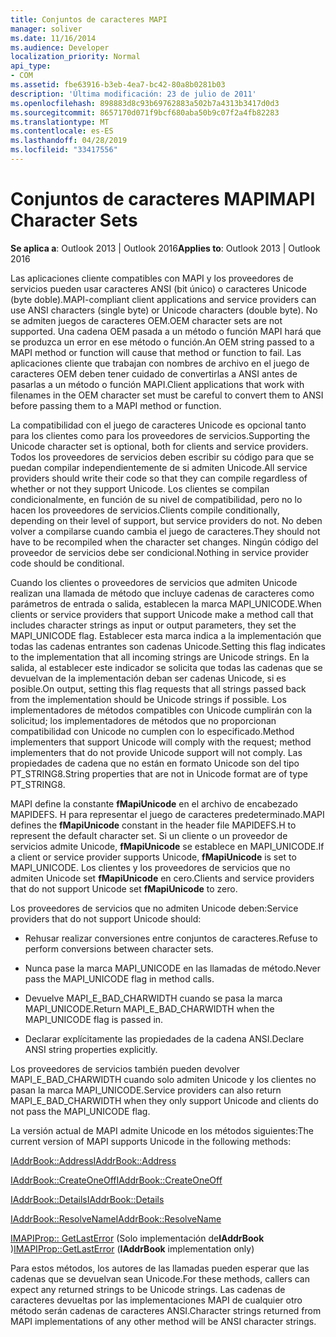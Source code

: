 ```yaml
---
title: Conjuntos de caracteres MAPI
manager: soliver
ms.date: 11/16/2014
ms.audience: Developer
localization_priority: Normal
api_type:
- COM
ms.assetid: fbe63916-b3eb-4ea7-bc42-80a8b0281b03
description: 'Última modificación: 23 de julio de 2011'
ms.openlocfilehash: 898883d8c93b69762883a502b7a4313b3417d0d3
ms.sourcegitcommit: 8657170d071f9bcf680aba50b9c07f2a4fb82283
ms.translationtype: MT
ms.contentlocale: es-ES
ms.lasthandoff: 04/28/2019
ms.locfileid: "33417556"
---
```

# <a name="mapi-character-sets"></a><span data-ttu-id="4a23c-103">Conjuntos de caracteres MAPI</span><span class="sxs-lookup"><span data-stu-id="4a23c-103">MAPI Character Sets</span></span>

  
  
<span data-ttu-id="4a23c-104">**Se aplica a**: Outlook 2013 | Outlook 2016</span><span class="sxs-lookup"><span data-stu-id="4a23c-104">**Applies to**: Outlook 2013 | Outlook 2016</span></span> 
  
<span data-ttu-id="4a23c-105">Las aplicaciones cliente compatibles con MAPI y los proveedores de servicios pueden usar caracteres ANSI (bit único) o caracteres Unicode (byte doble).</span><span class="sxs-lookup"><span data-stu-id="4a23c-105">MAPI-compliant client applications and service providers can use ANSI characters (single byte) or Unicode characters (double byte).</span></span> <span data-ttu-id="4a23c-106">No se admiten juegos de caracteres OEM.</span><span class="sxs-lookup"><span data-stu-id="4a23c-106">OEM character sets are not supported.</span></span> <span data-ttu-id="4a23c-107">Una cadena OEM pasada a un método o función MAPI hará que se produzca un error en ese método o función.</span><span class="sxs-lookup"><span data-stu-id="4a23c-107">An OEM string passed to a MAPI method or function will cause that method or function to fail.</span></span> <span data-ttu-id="4a23c-108">Las aplicaciones cliente que trabajan con nombres de archivo en el juego de caracteres OEM deben tener cuidado de convertirlas a ANSI antes de pasarlas a un método o función MAPI.</span><span class="sxs-lookup"><span data-stu-id="4a23c-108">Client applications that work with filenames in the OEM character set must be careful to convert them to ANSI before passing them to a MAPI method or function.</span></span>
  
<span data-ttu-id="4a23c-109">La compatibilidad con el juego de caracteres Unicode es opcional tanto para los clientes como para los proveedores de servicios.</span><span class="sxs-lookup"><span data-stu-id="4a23c-109">Supporting the Unicode character set is optional, both for clients and service providers.</span></span> <span data-ttu-id="4a23c-110">Todos los proveedores de servicios deben escribir su código para que se puedan compilar independientemente de si admiten Unicode.</span><span class="sxs-lookup"><span data-stu-id="4a23c-110">All service providers should write their code so that they can compile regardless of whether or not they support Unicode.</span></span> <span data-ttu-id="4a23c-111">Los clientes se compilan condicionalmente, en función de su nivel de compatibilidad, pero no lo hacen los proveedores de servicios.</span><span class="sxs-lookup"><span data-stu-id="4a23c-111">Clients compile conditionally, depending on their level of support, but service providers do not.</span></span> <span data-ttu-id="4a23c-112">No deben volver a compilarse cuando cambia el juego de caracteres.</span><span class="sxs-lookup"><span data-stu-id="4a23c-112">They should not have to be recompiled when the character set changes.</span></span> <span data-ttu-id="4a23c-113">Ningún código del proveedor de servicios debe ser condicional.</span><span class="sxs-lookup"><span data-stu-id="4a23c-113">Nothing in service provider code should be conditional.</span></span> 
  
<span data-ttu-id="4a23c-114">Cuando los clientes o proveedores de servicios que admiten Unicode realizan una llamada de método que incluye cadenas de caracteres como parámetros de entrada o salida, establecen la marca MAPI_UNICODE.</span><span class="sxs-lookup"><span data-stu-id="4a23c-114">When clients or service providers that support Unicode make a method call that includes character strings as input or output parameters, they set the MAPI_UNICODE flag.</span></span> <span data-ttu-id="4a23c-115">Establecer esta marca indica a la implementación que todas las cadenas entrantes son cadenas Unicode.</span><span class="sxs-lookup"><span data-stu-id="4a23c-115">Setting this flag indicates to the implementation that all incoming strings are Unicode strings.</span></span> <span data-ttu-id="4a23c-116">En la salida, al establecer este indicador se solicita que todas las cadenas que se devuelvan de la implementación deban ser cadenas Unicode, si es posible.</span><span class="sxs-lookup"><span data-stu-id="4a23c-116">On output, setting this flag requests that all strings passed back from the implementation should be Unicode strings if possible.</span></span> <span data-ttu-id="4a23c-117">Los implementadores de métodos compatibles con Unicode cumplirán con la solicitud; los implementadores de métodos que no proporcionan compatibilidad con Unicode no cumplen con lo especificado.</span><span class="sxs-lookup"><span data-stu-id="4a23c-117">Method implementers that support Unicode will comply with the request; method implementers that do not provide Unicode support will not comply.</span></span> <span data-ttu-id="4a23c-118">Las propiedades de cadena que no están en formato Unicode son del tipo PT_STRING8.</span><span class="sxs-lookup"><span data-stu-id="4a23c-118">String properties that are not in Unicode format are of type PT_STRING8.</span></span>
  
<span data-ttu-id="4a23c-119">MAPI define la constante **fMapiUnicode** en el archivo de encabezado MAPIDEFS. H para representar el juego de caracteres predeterminado.</span><span class="sxs-lookup"><span data-stu-id="4a23c-119">MAPI defines the **fMapiUnicode** constant in the header file MAPIDEFS.H to represent the default character set.</span></span> <span data-ttu-id="4a23c-120">Si un cliente o un proveedor de servicios admite Unicode, **fMapiUnicode** se establece en MAPI_UNICODE.</span><span class="sxs-lookup"><span data-stu-id="4a23c-120">If a client or service provider supports Unicode, **fMapiUnicode** is set to MAPI_UNICODE.</span></span> <span data-ttu-id="4a23c-121">Los clientes y los proveedores de servicios que no admiten Unicode set **fMapiUnicode** en cero.</span><span class="sxs-lookup"><span data-stu-id="4a23c-121">Clients and service providers that do not support Unicode set **fMapiUnicode** to zero.</span></span> 
  
<span data-ttu-id="4a23c-122">Los proveedores de servicios que no admiten Unicode deben:</span><span class="sxs-lookup"><span data-stu-id="4a23c-122">Service providers that do not support Unicode should:</span></span>
  
- <span data-ttu-id="4a23c-123">Rehusar realizar conversiones entre conjuntos de caracteres.</span><span class="sxs-lookup"><span data-stu-id="4a23c-123">Refuse to perform conversions between character sets.</span></span>
    
- <span data-ttu-id="4a23c-124">Nunca pase la marca MAPI_UNICODE en las llamadas de método.</span><span class="sxs-lookup"><span data-stu-id="4a23c-124">Never pass the MAPI_UNICODE flag in method calls.</span></span>
    
- <span data-ttu-id="4a23c-125">Devuelve MAPI_E_BAD_CHARWIDTH cuando se pasa la marca MAPI_UNICODE.</span><span class="sxs-lookup"><span data-stu-id="4a23c-125">Return MAPI_E_BAD_CHARWIDTH when the MAPI_UNICODE flag is passed in.</span></span>
    
- <span data-ttu-id="4a23c-126">Declarar explícitamente las propiedades de la cadena ANSI.</span><span class="sxs-lookup"><span data-stu-id="4a23c-126">Declare ANSI string properties explicitly.</span></span> 
    
<span data-ttu-id="4a23c-127">Los proveedores de servicios también pueden devolver MAPI_E_BAD_CHARWIDTH cuando solo admiten Unicode y los clientes no pasan la marca MAPI_UNICODE.</span><span class="sxs-lookup"><span data-stu-id="4a23c-127">Service providers can also return MAPI_E_BAD_CHARWIDTH when they only support Unicode and clients do not pass the MAPI_UNICODE flag.</span></span> 
  
 <span data-ttu-id="4a23c-128">La versión actual de MAPI admite Unicode en los métodos siguientes:</span><span class="sxs-lookup"><span data-stu-id="4a23c-128">The current version of MAPI supports Unicode in the following methods:</span></span> 
  
[<span data-ttu-id="4a23c-129">IAddrBook::Address</span><span class="sxs-lookup"><span data-stu-id="4a23c-129">IAddrBook::Address</span></span>](iaddrbook-address.md)
  
[<span data-ttu-id="4a23c-130">IAddrBook::CreateOneOff</span><span class="sxs-lookup"><span data-stu-id="4a23c-130">IAddrBook::CreateOneOff</span></span>](iaddrbook-createoneoff.md)
  
[<span data-ttu-id="4a23c-131">IAddrBook::Details</span><span class="sxs-lookup"><span data-stu-id="4a23c-131">IAddrBook::Details</span></span>](iaddrbook-details.md)
  
[<span data-ttu-id="4a23c-132">IAddrBook::ResolveName</span><span class="sxs-lookup"><span data-stu-id="4a23c-132">IAddrBook::ResolveName</span></span>](iaddrbook-resolvename.md)
  
<span data-ttu-id="4a23c-133">[IMAPIProp:: GetLastError](imapiprop-getlasterror.md) (Solo implementación de**IAddrBook** )</span><span class="sxs-lookup"><span data-stu-id="4a23c-133">[IMAPIProp::GetLastError](imapiprop-getlasterror.md) (**IAddrBook** implementation only)</span></span> 
  
<span data-ttu-id="4a23c-134">Para estos métodos, los autores de las llamadas pueden esperar que las cadenas que se devuelvan sean Unicode.</span><span class="sxs-lookup"><span data-stu-id="4a23c-134">For these methods, callers can expect any returned strings to be Unicode strings.</span></span> <span data-ttu-id="4a23c-135">Las cadenas de caracteres devueltas por las implementaciones MAPI de cualquier otro método serán cadenas de caracteres ANSI.</span><span class="sxs-lookup"><span data-stu-id="4a23c-135">Character strings returned from MAPI implementations of any other method will be ANSI character strings.</span></span>
  

